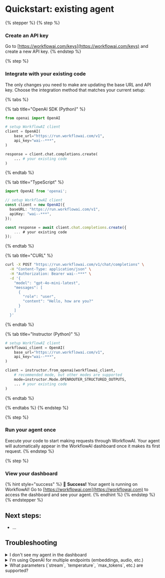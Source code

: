 # Quickstart: existing agent

{% stepper %}
{% step %}
### Create an API key

Go to [https://workflowai.com/keys](https://workflowai.com/keys) and create a new API key.
{% endstep %}

{% step %}
### Integrate with your existing code

The only changes you need to make are updating the base URL and API key. Choose the integration method that matches your current setup:

{% tabs %}

{% tab title="OpenAI SDK (Python)" %}

```python
from openai import OpenAI

# setup WorkflowAI client
client = OpenAI(
    base_url="https://run.workflowai.com/v1",
    api_key="wai--***",
)

response = client.chat.completions.create(
    ... # your existing code
)
```
{% endtab %}

{% tab title="TypeScript" %}

```typescript
import OpenAI from 'openai';

// setup WorkflowAI client
const client = new OpenAI({
  baseURL: "https://run.workflowai.com/v1",
  apiKey: "wai--***",
});

const response = await client.chat.completions.create({
    ... # your existing code
});
```
{% endtab %}

{% tab title="CURL" %}

```bash
curl -X POST "https://run.workflowai.com/v1/chat/completions" \
  -H "Content-Type: application/json" \
  -H "Authorization: Bearer wai--***" \
  -d '{
    "model": "gpt-4o-mini-latest",
    "messages": [
      {
        "role": "user",
        "content": "Hello, how are you?"
      }
    ]
  }'
```
{% endtab %}

{% tab title="Instructor (Python)" %}

```python
# setup WorkflowAI client
workflowai_client = OpenAI(
    base_url="https://run.workflowai.com/v1",
    api_key="wai--***",
)

client = instructor.from_openai(workflowai_client,
    # recommended mode, but other modes are supported
    mode=instructor.Mode.OPENROUTER_STRUCTURED_OUTPUTS,
    ... # your existing code
)
```
{% endtab %}

{% endtabs %}
{% endstep %}

{% step %}
### Run your agent once

Execute your code to start making requests through WorkflowAI. Your agent will automatically appear in the WorkflowAI dashboard once it makes its first request.
{% endstep %}

{% step %}
### View your dashboard

{% hint style="success" %}
🎉 **Success!** Your agent is running on WorkflowAI! Go to [https://workflowai.com](https://workflowai.com) to access the dashboard and see your agent.
{% endhint %}
{% endstep %}
{% endstepper %}

## Next steps:
- ...

## Troubleshooting

<details>
<summary>I don't see my agent in the dashboard</summary>

- Check that your agent has made at least one request through WorkflowAI. The agent will appear in the dashboard after its first successful request.
- Verify there are no errors in your application logs when making the API request.
- Ensure you're using the correct API key and base URL (`https://run.workflowai.com/v1`).

</details>

<details>
<summary>I'm using OpenAI for multiple endpoints (embeddings, audio, etc.)</summary>

If you are using OpenAI for multiple endpoints in your application:
- **Only modify the client used for `chat/completions` requests** to point to WorkflowAI
- **Keep using the standard OpenAI client** for all other endpoints (embeddings, Responses API, audio transcriptions, etc.)

WorkflowAI only supports the `chat/completions` endpoint, so other OpenAI functionality should continue using the standard OpenAI client.

</details>

<details>
<summary>What parameters (`stream`, `temperature`, `max_tokens`, etc.) are supported?</summary>

See the [reference/parameters.md](reference/parameters.md) documentation for a full list of supported parameters.

</details>